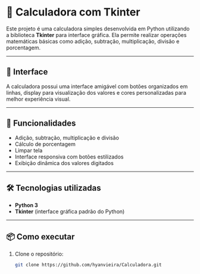 # 🧮 Calculadora com Tkinter

Este projeto é uma calculadora simples desenvolvida em Python utilizando a biblioteca **Tkinter** para interface gráfica. Ela permite realizar operações matemáticas básicas como adição, subtração, multiplicação, divisão e porcentagem.

---

## 📸 Interface

A calculadora possui uma interface amigável com botões organizados em linhas, display para visualização dos valores e cores personalizadas para melhor experiência visual.

---

## 🚀 Funcionalidades

- Adição, subtração, multiplicação e divisão
- Cálculo de porcentagem
- Limpar tela
- Interface responsiva com botões estilizados
- Exibição dinâmica dos valores digitados

---

## 🛠️ Tecnologias utilizadas

- **Python 3**
- **Tkinter** (interface gráfica padrão do Python)

---

## 📦 Como executar

1. Clone o repositório:
   ```bash
   git clone https://github.com/hyanvieira/Calculadora.git
